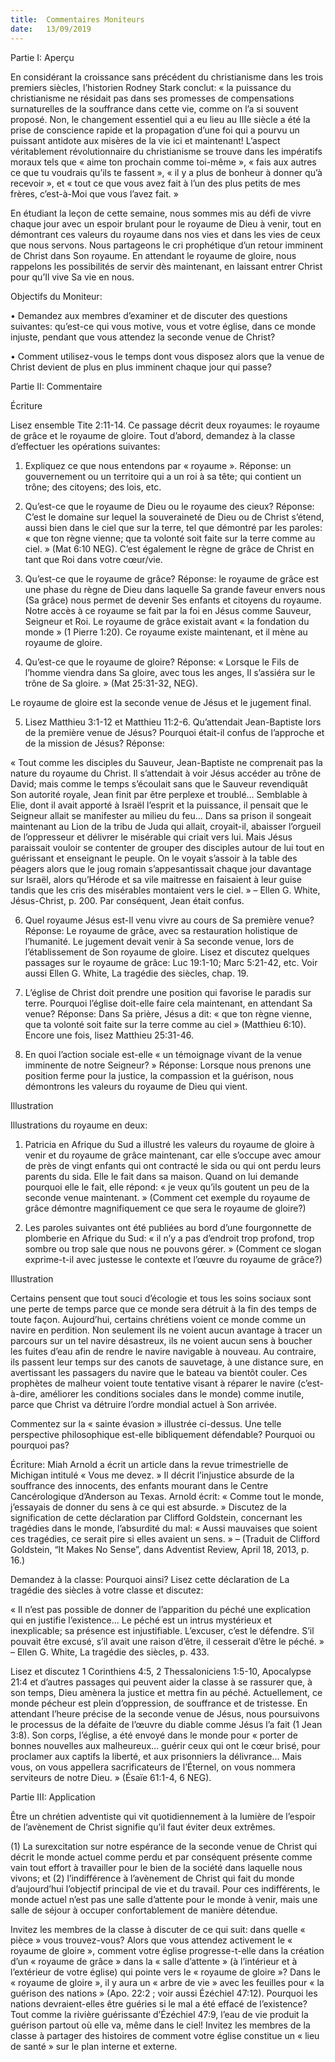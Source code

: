 ```yaml
---
title:  Commentaires Moniteurs
date:   13/09/2019
---
```


Partie I: Aperçu

En considérant la croissance sans précédent du christianisme dans les trois premiers siècles, l’historien Rodney Stark conclut: « la puissance du christianisme ne résidait pas dans ses promesses de compensations surnaturelles de la souffrance dans cette vie, comme on l’a si souvent proposé. Non, le changement essentiel qui a eu lieu au IIIe siècle a été la prise de conscience rapide et la propagation d’une foi qui a pourvu un puissant antidote aux misères de la vie ici et maintenant! L’aspect véritablement révolutionnaire du christianisme se trouve dans les impératifs moraux tels que « aime ton prochain comme toi-même », « fais aux autres ce que tu voudrais qu’ils te fassent », « il y a plus de bonheur à donner qu’à recevoir », et « tout ce que vous avez fait à l’un des plus petits de mes frères, c’est-à-Moi que vous l’avez fait. »

En étudiant la leçon de cette semaine, nous sommes mis au défi de vivre chaque jour avec un espoir brulant pour le royaume de Dieu à venir, tout en démontrant ces valeurs du royaume dans nos vies et dans les vies de ceux que nous servons. Nous partageons le cri prophétique d’un retour imminent de Christ dans Son royaume. En attendant le royaume de gloire, nous rappelons les possibilités de servir dès maintenant, en laissant entrer Christ pour qu’Il vive Sa vie en nous.

Objectifs du Moniteur:

• Demandez aux membres d’examiner et de discuter des questions suivantes: qu’est-ce qui vous motive, vous et votre église, dans ce monde injuste, pendant que vous attendez la seconde venue de Christ?

• Comment utilisez-vous le temps dont vous disposez alors que la venue de Christ devient de plus en plus imminent chaque jour qui passe?

Partie II: Commentaire

Écriture

Lisez ensemble Tite 2:11-14. Ce passage décrit deux royaumes: le royaume de grâce et le royaume de gloire. Tout d’abord, demandez à la classe d’effectuer les opérations suivantes:

1. Expliquez ce que nous entendons par « royaume ». Réponse: un gouvernement ou un territoire qui a un roi à sa tête; qui contient un trône; des citoyens; des lois, etc.

2. Qu’est-ce que le royaume de Dieu ou le royaume des cieux? Réponse: C’est le domaine sur lequel la souveraineté de Dieu ou de Christ s’étend, aussi bien dans le ciel que sur la terre, tel que démontré par les paroles: « que ton règne vienne; que ta volonté soit faite sur la terre comme au ciel. » (Mat 6:10 NEG). C’est également le règne de grâce de Christ en tant que Roi dans votre cœur/vie.

3. Qu’est-ce que le royaume de grâce? Réponse: le royaume de grâce est une phase du règne de Dieu dans laquelle Sa grande faveur envers nous (Sa grâce) nous permet de devenir Ses enfants et citoyens du royaume. Notre accès à ce royaume se fait par la foi en Jésus comme Sauveur, Seigneur et Roi. Le royaume de grâce existait avant « la fondation du monde » (1 Pierre 1:20). Ce royaume existe maintenant, et il mène au royaume de gloire.

4. Qu’est-ce que le royaume de gloire? Réponse: « Lorsque le Fils de l’homme viendra dans Sa gloire, avec tous les anges, Il s’assiéra sur le trône de Sa gloire. » (Mat 25:31-32, NEG).

Le royaume de gloire est la seconde venue de Jésus et le jugement final.

5. Lisez Matthieu 3:1-12 et Matthieu 11:2-6. Qu’attendait Jean-Baptiste lors de la première venue de Jésus? Pourquoi était-il confus de l’approche et de la mission de Jésus? Réponse:

« Tout comme les disciples du Sauveur, Jean-Baptiste ne comprenait pas la nature du royaume du Christ. Il s’attendait à voir Jésus accéder au trône de David; mais comme le temps s’écoulait sans que le Sauveur revendiquât Son autorité royale, Jean finit par être perplexe et troublé… Semblable à Elie, dont il avait apporté à Israël l’esprit et la puissance, il pensait que le Seigneur allait se manifester au milieu du feu… Dans sa prison il songeait maintenant au Lion de la tribu de Juda qui allait, croyait-il, abaisser l’orgueil de l’oppresseur et délivrer le misérable qui criait vers lui. Mais Jésus paraissait vouloir se contenter de grouper des disciples autour de lui tout en guérissant et enseignant le peuple. On le voyait s’assoir à la table des péagers alors que le joug romain s’appesantissait chaque jour davantage sur Israël, alors qu’Hérode et sa vile maitresse en faisaient à leur guise tandis que les cris des misérables montaient vers le ciel. » – Ellen G. White, Jésus-Christ, p. 200. Par conséquent, Jean était confus.

6. Quel royaume Jésus est-Il venu vivre au cours de Sa première venue? Réponse: Le royaume de grâce, avec sa restauration holistique de l’humanité. Le jugement devait venir à Sa seconde venue, lors de l’établissement de Son royaume de gloire. Lisez et discutez quelques passages sur le royaume de grâce: Luc 19:1-10; Marc 5:21-42, etc. Voir aussi Ellen G. White, La tragédie des siècles, chap. 19.

7. L’église de Christ doit prendre une position qui favorise le paradis sur terre. Pourquoi l’église doit-elle faire cela maintenant, en attendant Sa venue? Réponse: Dans Sa prière, Jésus a dit: « que ton règne vienne, que ta volonté soit faite sur la terre comme au ciel » (Matthieu 6:10). Encore une fois, lisez Matthieu 25:31-46.

8. En quoi l’action sociale est-elle « un témoignage vivant de la venue imminente de notre Seigneur? » Réponse: Lorsque nous prenons une position ferme pour la justice, la compassion et la guérison, nous démontrons les valeurs du royaume de Dieu qui vient.

Illustration

Illustrations du royaume en deux:

1. Patricia en Afrique du Sud a illustré les valeurs du royaume de gloire à venir et du royaume de grâce maintenant, car elle s’occupe avec amour de près de vingt enfants qui ont contracté le sida ou qui ont perdu leurs parents du sida. Elle le fait dans sa maison. Quand on lui demande pourquoi elle le fait, elle répond: « je veux qu’ils goutent un peu de la seconde venue maintenant. » (Comment cet exemple du royaume de grâce démontre magnifiquement ce que sera le royaume de gloire?)

2. Les paroles suivantes ont été publiées au bord d’une fourgonnette de plomberie en Afrique du Sud: « il n’y a pas d’endroit trop profond, trop sombre ou trop sale que nous ne pouvons gérer. » (Comment ce slogan exprime-t-il avec justesse le contexte et l’œuvre du royaume de grâce?)

Illustration

Certains pensent que tout souci d’écologie et tous les soins sociaux sont une perte de temps parce que ce monde sera détruit à la fin des temps de toute façon. Aujourd’hui, certains chrétiens voient ce monde comme un navire en perdition. Non seulement ils ne voient aucun avantage à tracer un parcours sur un tel navire désastreux, ils ne voient aucun sens à boucher les fuites d’eau afin de rendre le navire navigable à nouveau. Au contraire, ils passent leur temps sur des canots de sauvetage, à une distance sure, en avertissant les passagers du navire que le bateau va bientôt couler. Ces prophètes de malheur voient toute tentative visant à réparer le navire (c’est-à-dire, améliorer les conditions sociales dans le monde) comme inutile, parce que Christ va détruire l’ordre mondial actuel à Son arrivée.

Commentez sur la « sainte évasion » illustrée ci-dessus. Une telle perspective philosophique est-elle bibliquement défendable? Pourquoi ou pourquoi pas?

Écriture: Miah Arnold a écrit un article dans la revue trimestrielle de Michigan intitulé « Vous me devez. » Il décrit l’injustice absurde de la souffrance des innocents, des enfants mourant dans le Centre Cancérologique d’Anderson au Texas. Arnold écrit: « Comme tout le monde, j’essayais de donner du sens à ce qui est absurde. » Discutez de la signification de cette déclaration par Clifford Goldstein, concernant les tragédies dans le monde, l’absurdité du mal: « Aussi mauvaises que soient ces tragédies, ce serait pire si elles avaient un sens. » – (Traduit de Clifford Goldstein, “It Makes No Sense”, dans Adventist Review, April 18, 2013, p. 16.)

Demandez à la classe: Pourquoi ainsi? Lisez cette déclaration de La tragédie des siècles à votre classe et discutez:

« Il n’est pas possible de donner de l’apparition du péché une explication qui en justifie l’existence… Le péché est un intrus mystérieux et inexplicable; sa présence est injustifiable. L’excuser, c’est le défendre. S’il pouvait être excusé, s’il avait une raison d’être, il cesserait d’être le péché. » – Ellen G. White, La tragédie des siècles, p. 433.

Lisez et discutez 1 Corinthiens 4:5, 2 Thessaloniciens 1:5-10, Apocalypse 21:4 et d’autres passages qui peuvent aider la classe à se rassurer que, à son temps, Dieu amènera la justice et mettra fin au péché. Actuellement, ce monde pécheur est plein d’oppression, de souffrance et de tristesse. En attendant l’heure précise de la seconde venue de Jésus, nous poursuivons le processus de la défaite de l’œuvre du diable comme Jésus l’a fait (1 Jean 3:8). Son corps, l’église, a été envoyé dans le monde pour « porter de bonnes nouvelles aux malheureux… guérir ceux qui ont le cœur brisé, pour proclamer aux captifs la liberté, et aux prisonniers la délivrance… Mais vous, on vous appellera sacrificateurs de l’Éternel, on vous nommera serviteurs de notre Dieu. » (Ésaïe 61:1-4, 6 NEG).

Partie III: Application

Être un chrétien adventiste qui vit quotidiennement à la lumière de l’espoir de l’avènement de Christ signifie qu’il faut éviter deux extrêmes.

(1) La surexcitation sur notre espérance de la seconde venue de Christ qui décrit le monde actuel comme perdu et par conséquent présente comme vain tout effort à travailler pour le bien de la société dans laquelle nous vivons; et (2) l’indifférence à l’avènement de Christ qui fait du monde d’aujourd’hui l’objectif principal de vie et du travail. Pour ces indifférents, le monde actuel n’est pas une salle d’attente pour le monde à venir, mais une salle de séjour à occuper confortablement de manière détendue.

Invitez les membres de la classe à discuter de ce qui suit: dans quelle « pièce » vous trouvez-vous? Alors que vous attendez activement le « royaume de gloire », comment votre église progresse-t-elle dans la création d’un « royaume de grâce » dans la « salle d’attente » (à l’intérieur et à l’extérieur de votre église) qui pointe vers le « royaume de gloire »? Dans le « royaume de gloire », il y aura un « arbre de vie » avec les feuilles pour « la guérison des nations » (Apo. 22:2 ; voir aussi Ézéchiel 47:12). Pourquoi les nations devraient-elles être guéries si le mal a été effacé de l’existence? Tout comme la rivière guérissante d’Ézéchiel 47:9, l’eau de vie produit la guérison partout où elle va, même dans le ciel! Invitez les membres de la classe à partager des histoires de comment votre église constitue un « lieu de santé » sur le plan interne et externe.